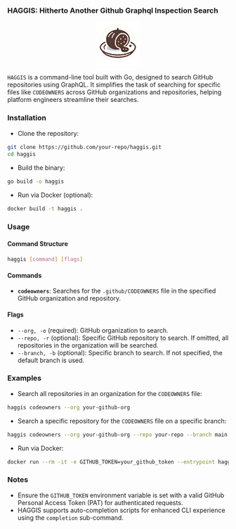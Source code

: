 ### HAGGIS: Hitherto Another Github Graphql Inspection Search

<p align="center">
  <img src="https://github.com/klazomenai/haggis/blob/main/images/haggis-3.png?raw=true" alt="Haggis" width="100"/>
</p>

`HAGGIS` is a command-line tool built with Go, designed to search GitHub repositories using GraphQL. It simplifies the task of searching for specific files like `CODEOWNERS` across GitHub organizations and repositories, helping platform engineers streamline their searches.

### Installation

- Clone the repository:
```bash
git clone https://github.com/your-repo/haggis.git
cd haggis
```

- Build the binary:
```bash
go build -o haggis
```

- Run via Docker (optional):
```bash
docker build -t haggis .
```

### Usage

#### Command Structure

```bash
haggis [command] [flags]
```

#### Commands

- **`codeowners`**: Searches for the `.github/CODEOWNERS` file in the specified GitHub organization and repository.

#### Flags

- `--org, -o` (required): GitHub organization to search.
- `--repo, -r` (optional): Specific GitHub repository to search. If omitted, all repositories in the organization will be searched.
- `--branch, -b` (optional): Specific branch to search. If not specified, the default branch is used.

### Examples

- Search all repositories in an organization for the `CODEOWNERS` file:
```bash
haggis codeowners --org your-github-org
```

- Search a specific repository for the `CODEOWNERS` file on a specific branch:
```bash
haggis codeowners --org your-github-org --repo your-repo --branch main
```

- Run via Docker:
```bash
docker run --rm -it -e GITHUB_TOKEN=your_github_token --entrypoint haggis haggis codeowners --org your-github-org
```

### Notes

- Ensure the `GITHUB_TOKEN` environment variable is set with a valid GitHub Personal Access Token (PAT) for authenticated requests.
- HAGGIS supports auto-completion scripts for enhanced CLI experience using the `completion` sub-command.
